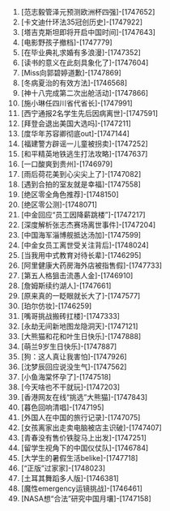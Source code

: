 
1. [范志毅管泽元预测欧洲杯四强]-[1747652]
1. [卡文迪什环法35冠创历史]-[1747922]
1. [塔吉克斯坦即将开启中国时间]-[1747643]
1. [电影野孩子撤档]-[1747779]
1. [在毕业典礼求婚有多浪漫]-[1747352]
1. [读书的意义在此刻具象化了]-[1747604]
1. [Miss向郭碧婷道歉]-[1747869]
1. [冬病夏治的有效方法]-[1746568]
1. [神十八完成第二次出舱活动]-[1747866]
1. [施小琳任四川省代省长]-[1747991]
1. [西宁通报2名学生先后因病离世]-[1747591]
1. [拜登会退出美国大选吗]-[1747211]
1. [度华年苏容卿彻底out]-[1747144]
1. [福建警方辟谣一儿童被拐卖]-[1747252]
1. [和平精英地铁逃生打法攻略]-[1747637]
1. [一口酸爽到贵州]-[1746979]
1. [雨后荷花美到心尖尖上了]-[1747082]
1. [遇到合拍的室友就是幸福]-[1747558]
1. [绝区零全角色推荐]-[1748150]
1. [绝区零公测]-[1748071]
1. [中金回应“员工因降薪跳楼”]-[1747217]
1. [深度解析张志杰赛场离世事件]-[1747204]
1. [中国海军淄博舰抵达汤加]-[1747599]
1. [中金女员工离世受关注背后]-[1748024]
1. [当我用中式教育对待长辈]-[1746295]
1. [阿里健康大药房海外店被指售假]-[1747733]
1. [第五人格狙击流愚人金]-[1746910]
1. [詹姆斯续约湖人]-[1747661]
1. [原来真的一眨眼就长大了]-[1747577]
1. [珀尔仿妆]-[1746259]
1. [嘴哥挑战搬砖扛楼]-[1747333]
1. [永劫无间新地图龙隐洞天]-[1747121]
1. [大熊猫和花和叶生日快乐]-[1747888]
1. [萌兰9岁生日快乐]-[1747887]
1. [狗：这人真让我害怕]-[1747926]
1. [沈梦辰回应说没生气]-[1747562]
1. [小鱼海棠怀孕了]-[1747518]
1. [今天啥也不干就玩]-[1747203]
1. [香港网友在线“挑选”大熊猫]-[1747843]
1. [暮色回响清唱]-[1747195]
1. [外国人在中国的旅行记录]-[1747075]
1. [女孩离家出走卖电脑被店主识破]-[1747407]
1. [青春没有售价铁腚马上出发]-[1747251]
1. [留学生视角下的中国仪仗队]-[1746784]
1. [大学生的暑假生活belike]-[1747718]
1. [“正版”过家家]-[1748023]
1. [土耳其舞蹈多人版]-[1746381]
1. [魔性emergency运镜挑战]-[1746461]
1. [NASA想“合法”研究中国月壤]-[1747158]